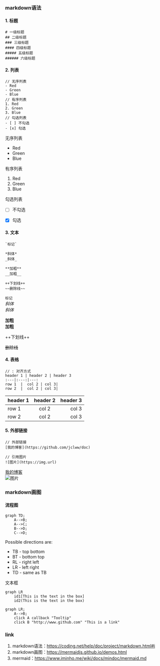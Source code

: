 ### markdown语法
#### 1. 标题
```
# 一级标题
## 二级标题
### 三级标题
#### 四级标题
##### 五级标题
###### 六级标题
```
#### 2. 列表
```
// 无序列表
- Red
- Green
- Blue
// 有序列表
1. Red
2. Green
3. Blue
// 勾选列表
- [ ] 不勾选
- [x] 勾选
```
无序列表
- Red
- Green
- Blue


有序列表
1. Red
2. Green
3. Blue  

勾选列表
- [ ] 不勾选
- [x] 勾选


#### 3. 文本
```
`标记`

*斜体*
_斜体_

**加粗**
__加粗__

++下划线++
~~删除线~~
```
`标记`  
*斜体*  
_斜体_  

**加粗**  
__加粗__

++下划线++

~~删除线~~

#### 4. 表格
```
// : 对齐方式
header 1 | header 2 | header 3
:---|:---:|---:
row 1  |  col 2 | col 3|
row 2  |  col 2 | col 3|
```
header 1 | header 2 | header 3
:---|:---:|---:
row 1  |  col 2 | col 3|
row 2  |  col 2 | col 3|

#### 5. 外部链接
```
// 外部链接
[我的博客](https://github.com/jclww/doc)

// 引用图片
![图片](https://img.url)   

```
[我的博客](https://github.com/jclww/doc)  
![图片](https://avatars1.githubusercontent.com/u/23392993?s=40&v=4)   


### markdown画图
#### 流程图
```
graph TD;
    A-->B;
    A-->C;
    B-->D;
    C-->D;
```
Possible directions are:
- TB - top bottom
- BT - bottom top
- RL - right left
- LR - left right
- TD - same as TB

文本框
```
graph LR
    id1[This is the text in the box]
    id2(This is the text in the box)
```

```
graph LR;
    A-->B;
    click A callback "Tooltip"
    click B "http://www.github.com" "This is a link"
```




### link
1. markdown语法：https://coding.net/help/doc/project/markdown.html#i  
2. markdown画图：https://mermaidjs.github.io/demos.html  
3. mermaid：https://www.iminho.me/wiki/docs/mindoc/mermaid.md 